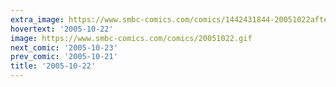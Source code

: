 ```yaml
---
extra_image: https://www.smbc-comics.com/comics/1442431844-20051022after.png
hovertext: '2005-10-22'
image: https://www.smbc-comics.com/comics/20051022.gif
next_comic: '2005-10-23'
prev_comic: '2005-10-21'
title: '2005-10-22'
---
```


